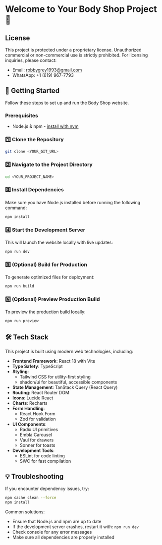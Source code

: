 # Welcome to Your Body Shop Project 💪

## License

This project is protected under a proprietary license. Unauthorized commercial or non-commercial use is strictly prohibited. For licensing inquiries, please contact:

- Email: robbygrey1993@gmail.com
- WhatsApp: +1 (619) 967-7793

## 🚀 Getting Started

Follow these steps to set up and run the Body Shop website.

### Prerequisites
- Node.js & npm - [install with nvm](https://github.com/nvm-sh/nvm#installing-and-updating)

### 1️⃣ Clone the Repository
```sh
git clone <YOUR_GIT_URL>
```

### 2️⃣ Navigate to the Project Directory
```sh
cd <YOUR_PROJECT_NAME>
```

### 3️⃣ Install Dependencies
Make sure you have Node.js installed before running the following command:
```sh
npm install
```

### 4️⃣ Start the Development Server
This will launch the website locally with live updates:
```sh
npm run dev
```

### 5️⃣ (Optional) Build for Production
To generate optimized files for deployment:
```sh
npm run build
```

### 6️⃣ (Optional) Preview Production Build
To preview the production build locally:
```sh
npm run preview
```

## 🛠️ Tech Stack

This project is built using modern web technologies, including:

- **Frontend Framework**: React 18 with Vite
- **Type Safety**: TypeScript
- **Styling**: 
  - Tailwind CSS for utility-first styling
  - shadcn/ui for beautiful, accessible components
- **State Management**: TanStack Query (React Query)
- **Routing**: React Router DOM
- **Icons**: Lucide React
- **Charts**: Recharts
- **Form Handling**: 
  - React Hook Form
  - Zod for validation
- **UI Components**:
  - Radix UI primitives
  - Embla Carousel
  - Vaul for drawers
  - Sonner for toasts
- **Development Tools**:
  - ESLint for code linting
  - SWC for fast compilation

## 💡 Troubleshooting

If you encounter dependency issues, try:
```sh
npm cache clean --force
npm install
```

Common solutions:
- Ensure that Node.js and npm are up to date
- If the development server crashes, restart it with: `npm run dev`
- Check console for any error messages
- Make sure all dependencies are properly installed
